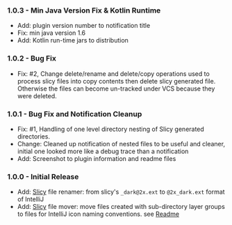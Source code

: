 ### 1.0.3 - Min Java Version Fix & Kotlin Runtime

- Add: plugin version number to notification title 
- Fix: min java version 1.6 
- Add: Kotlin run-time jars to distribution

### 1.0.2 - Bug Fix

- Fix: #2, Change delete/rename and delete/copy operations used to process slicy files into copy contents then delete slicy generated file. Otherwise the files can become un-tracked under VCS because they were deleted.

### 1.0.1 - Bug Fix and Notification Cleanup

- Fix: #1, Handling of one level directory nesting of Slicy generated directories.
- Change: Cleaned up notification of nested files to be useful and cleaner, initial one looked more like a debug trace than a notification 
- Add: Screenshot to plugin information and readme files

### 1.0.0 - Initial Release

- Add: [Slicy] file renamer: from slicy's `_dark@2x.ext` to `@2x_dark.ext` format of IntelliJ 
- Add: [Slicy] file mover: move files created with sub-directory layer groups to files for IntelliJ icon naming conventions. see  [Readme]  

[Slicy]: http://www.macrabbit.com/slicy    
[Readme]: https://github.com/vsch/PluginDevelopersToolbox/blob/master/README.md
